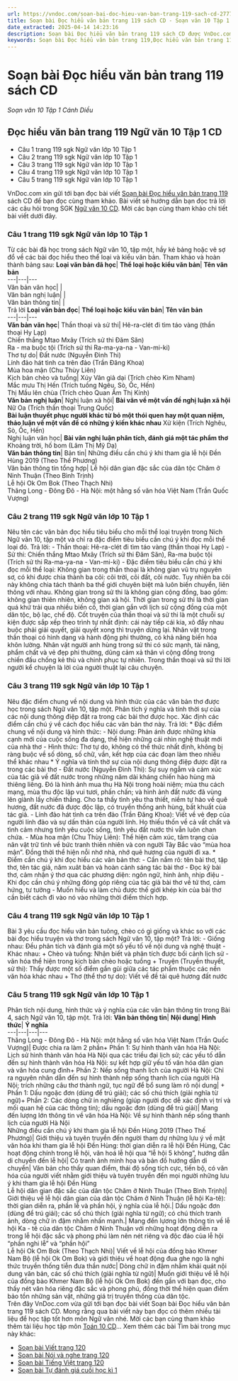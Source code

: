 ```yaml
---
url: https://vndoc.com/soan-bai-doc-hieu-van-ban-trang-119-sach-cd-277786
title: Soạn bài Đọc hiểu văn bản trang 119 sách CD - Soạn văn 10 Tập 1 Cánh Diều - VnDoc.com
date_extracted: 2025-04-14 14:23:16
description: Soạn bài Đọc hiểu văn bản trang 119 sách CD được VnDoc.com sưu tầm và xin gửi tới bạn đọc cùng tham khảo.
keywords: Soạn bài Đọc hiểu văn bản trang 119,Đọc hiểu văn bản trang 119,soạn văn Đọc hiểu văn bản trang 119,soạn Đọc hiểu văn bản trang 119,soạn văn 10,ngữ văn 10 cd
---
```


# Soạn bài Đọc hiểu văn bản trang 119 sách CD
 _Soạn văn 10 Tập 1 Cánh Diều_
## Đọc hiểu văn bản trang 119 Ngữ văn 10 Tập 1 CD
  * Câu 1 trang 119 sgk Ngữ văn lớp 10 Tập 1
  * Câu 2 trang 119 sgk Ngữ văn lớp 10 Tập 1
  * Câu 3 trang 119 sgk Ngữ văn lớp 10 Tập 1
  * Câu 4 trang 119 sgk Ngữ văn lớp 10 Tập 1
  * Câu 5 trang 119 sgk Ngữ văn lớp 10 Tập 1

VnDoc.com xin gửi tới bạn đọc bài viết [Soạn bài Đọc hiểu văn bản trang 119](<https://vndoc.com/soan-bai-doc-hieu-van-ban-trang-119-sach-cd-277786>) sách CD để bạn đọc cùng tham khảo. Bài viết sẽ hướng dẫn bạn đọc trả lời các câu hỏi trong SGK [Ngữ văn 10 CD](<https://vndoc.com/ngu-van-10-canh-dieu-tap1>). Mời các bạn cùng tham khảo chi tiết bài viết dưới đây.
### Câu 1 trang 119 sgk Ngữ văn lớp 10 Tập 1
Từ các bài đã học trong sách Ngữ văn 10, tập một, hầy kẻ bảng hoặc vẽ sợ đổ về các bài đọc hiểu theo thể loại và kiểu văn bản. Tham khảo và hoàn thành bảng sau:
**Loại văn bản đã học**| **Thể loại hoặc kiểu văn bản**| **Tên văn bản**  
---|---|---  
Văn bản văn học| |   
Văn bản nghị luận| |   
Văn bản thông tin| |   
Trả lời
**Loại văn bản đọc**| **Thể loại hoặc kiểu văn bản**| **Tên văn bản**  
---|---|---  
**Văn bản văn học**|  Thần thoại và sử thi| Hê-ra-clét đi tìm táo vàng \(thần thoại Hy Lạp\)  
Chiến thắng Mtao Mxây \(Trích sử thi Đăm Săn\)  
Ra - ma buộc tội \(Trích sử thi Ra-ma-ya-na - Van-mi-ki\)  
Thơ tự do| Đất nước \(Nguyễn Đình Thi\)  
Lính đảo hát tình ca trên đảo \(Trần Đăng Khoa\)  
Mùa hoa mận \(Chu Thùy Liên\)  
Kịch bản chèo và tuồng| Xúy Vân giả dại \(Trích chèo Kim Nham\)  
Mắc mưu Thị Hến \(Trích tuồng Ngêu, Sò, Ốc, Hến\)  
Thị Mầu lên chùa \(Trích chèo Quan Âm Thị Kính\)  
**Văn bản nghị luận**|  Nghị luận xã hội| **Bài văn về một vấn đề nghị luận xã hội** Nữ Oa \(Trích thần thoại Trung Quốc\)  
**Bài luận thuyết phục người khác từ bỏ một thói quen hay một quan niệm, thảo luận về một vấn đề có những ý kiến khác nhau** Xử kiện \(Trích Nghêu, Sò, Ốc, Hến\)  
Nghị luận văn học| **Bài văn nghị luận phân tích, đánh giá một tác phẩm thơ** Khoảng trời, hố bom \(Lâm Thị Mỹ Dạ\)  
**Văn bản thông tin**|  Bản tin| Những điều cần chú ý khi tham gia lễ hội Đền Hùng 2019 \(Theo Thế Phương\)  
Văn bản thông tin tổng hợp| Lễ hội dân gian đặc sắc của dân tộc Chăm ở Ninh Thuận \(Theo Bình Trịnh\)  
Lễ hội Ok Om Bok \(Theo Thạch Nhi\)  
Thăng Long - Đông Đô - Hà Nội: một hằng số văn hóa Việt Nam \(Trần Quốc Vượng\)  
### Câu 2 trang 119 sgk Ngữ văn lớp 10 Tập 1
Nêu tên các văn bản đọc hiểu tiêu biểu cho mỗi thể loại truyện trong Nich Ngữ văn 10, tập một và chỉ ra đặc điểm tiêu biểu cần chú ý khi đọc mỗi thể loại đó.
Trả lời:
\- Thần thoại: Hê-ra-clét đi tìm táo vàng \(thần thoại Hy Lạp\)
\- Sử thi: Chiến thắng Mtao Mxây \(Trích sử thi Đăm Săn\), Ra-ma buộc tội \(Trích sử thi Ra-ma-ya-na - Van-mi-ki\)
\- Đặc điểm tiêu biểu cần chú ý khi đọc mỗi thể loại:
Không gian trong thần thoại là không gian vũ trụ nguyên sơ, có khi được chia thành ba cõi: cõi trời, cõi đất, cõi nước. Tuy nhiên ba cõi này không chia tách thành ba thế giới chuyên biệt mà luôn biến chuyển, liên thông với nhau.
Không gian trong sử thi là không gian cộng đồng, bao gồm: không gian thiên nhiên, không gian xã hội. Thời gian trong sử thi là thời gian quá khứ trải qua nhiều biến cố, thời gian gắn với lịch sử cộng đồng của một dân tộc, bộ lạc, chế độ.
Cốt truyện của thần thoại và sử thi là một chuỗi sự kiện được sắp xếp theo trình tự nhất định: cái này tiếp cái kia, xô đẩy nhau buộc phải giải quyết, giải quyết xong thì truyện dừng lại.
Nhân vật trong thần thoại có hình dạng và hành động phi thường, có khả năng biến hóa khôn lường. Nhân vật người anh hùng trong sử thi có sức mạnh, tài năng, phẩm chất và vẻ đẹp phi thường, dũng cảm xả thân vì cộng đồng trong chiến đấu chống kẻ thù và chinh phục tự nhiên.
Trong thần thoại và sử thi lời người kể chuyện là lời của người thuật lại câu chuyện.
### Câu 3 trang 119 sgk Ngữ văn lớp 10 Tập 1
Nêu đặc điểm chung về nội dung và hình thức của các văn bản thơ được học trong sách Ngữ văn 10, tập một. Phân tích ý nghĩa và tính thời sự của các nội dung thông điệp đặt ra trong các bài thơ được học. Xác định các điểm cần chú ý về cách đọc hiểu các văn bản thơ này.
Trả lời:
\* Đặc điểm chung về nội dung và hình thức:
\- Nội dung: Phản ánh được những khía cạnh mới của cuộc sống đa dạng, thể hiện những cái nhìn nghệ thuật mới của nhà thơ
\- Hình thức: Thơ tự do, không có thể thức nhất định, không bị ràng buộc về số dòng, số chữ, vần, kết hợp của các đoạn làm theo nhiều thể khác nhau
\* Ý nghĩa và tính thờ sự của nội dung thông điệp được đặt ra trong các bài thơ
\- Đất nước \(Nguyễn Đình Thi\): Sự suy ngẫm và cảm xúc của tác giả về đất nước trong những năm dài kháng chiến hào hùng mà thiêng liêng. Đó là hình ảnh mua thu Hà Nội trong hoài niệm; mùa thu cách mạng, mùa thu độc lập vui tươi, phấn chấn; và hình ảnh đất nước đã vùng lên giành lấy chiến thắng. Cho ta thấy tình yêu tha thiết, niềm tự hào về quê hương, đất nước đã được độc lập, có truyền thống anh hùng, bất khuất của tác giả.
\- Lính đảo hát tình ca trên đảo \(Trần Đăng Khoa\): Viết về vẻ đẹp của người lính đảo và sự dấn thân của người lính. Họ thiếu thốn về cả vất chất và tình cảm nhưng tình yêu cuộc sống, tình yêu đất nước thì vẫn luôn chan chứa.
\- Mùa hoa mận \(Chu Thùy Liên\): Thể hiện cảm xúc, tâm trạng của nân vật trữ tình về bức tranh thiên nhiên và con người Tây Bắc vào “mùa hoa mận”. Đồng thời thể hiện nỗi nhớ nhà, nhớ quê hương của người đi xa.
\* Điểm cần chú ý khi đọc hiểu các văn bản thơ:
\- Cần nắm rõ: tên bài thơ, tập thơ, tên tác giả, năm xuât bản và hoàn cảnh sáng tác bài thơ
\- Đọc kỹ bài thơ, cảm nhận ý thơ qua các phương diện: ngôn ngữ, hình ảnh, nhịp điệu
\- Khi đọc cần chú ý những đóng góp riêng của tác giả bài thơ về tứ thơ, cảm hứng, tư tưởng
\- Muốn hiểu và làm chủ được thế giới khép kín của bài thơ cần biết cách đi vào nó vào những thời điểm thích hợp.
### Câu 4 trang 119 sgk Ngữ văn lớp 10 Tập 1
Bài 3 yêu cầu đọc hiểu văn bản tuông, chèo có gì giống và khác so với các bài đọc hiểu truyện và thơ trong sách Ngữ văn 10, tập một?
Trả lời:
\- Giống nhau: Đều phân tích và đánh giá một số yếu tố về nội dung và nghệ thuật
\- Khác nhau:
\+ Chèo và tuồng: Nhận biết và phân tích được bối cảnh lịch sử - văn hóa thể hiện trong kịch bản chèo hoặc tuồng
\+ Truyện \(Truyền thuyết, sử thi\): Thấy được một số điểm gần gũi giữa các tác phẩm thuộc các nền văn hóa khác nhau
\+ Thơ \(thể thơ tự do\): Viết về đề tài quê hương đất nước
### Câu 5 trang 119 sgk Ngữ văn lớp 10 Tập 1
Phân tích nội dung, hình thức và ý nghĩa của các văn bản thông tin trong Bài 4, sách Ngữ văn 10, tập một.
Trả lời:
**Văn bản thông tin**| **Nội dung**| **Hình thức**| **Ý nghĩa**  
---|---|---|---  
Thăng Long - Đông Đô - Hà Nội: một hằng số văn hóa Việt Nam \(Trần Quốc Vượng\)| Được chia ra làm 2 phần\+ Phần 1: Sự hình thành văn hóa Hà Nội: Lịch sử hình thành văn hóa Hà Nội qua các triều đại lịch sử; các yếu tố dẫn đến sự hình thành văn hóa Hà Nội: sự kết hợp giữ yếu tố văn hóa dân gian và văn hóa cung đình\+ Phần 2: Nếp sống thanh lịch của người Hà Nội: Chỉ ra nguyên nhân dẫn đến sự hình thành nếp sống thanh lich của người Hà Nội; trích những câu thơ thành ngữ, tục ngữ để bổ sung làm rõ nội dung| \+ Phần 1: Dấu ngoặc đơn \(dùng để trú giải\); các số chú thích \(giải nghĩa từ ngữ\)\+ Phần 2: Các dòng chữ in nghiêng \(giúp người đọc dễ xác định vị trí và mối quan hệ của các thông tin\); dấu ngoặc đơn \(dùng để trú giải\)| Mang đến lượng lớn thông tin về văn hóa Hà Nội: Về sự hình thành nếp sống thanh lịch của người Hà Nội  
Những điều cần chú ý khi tham gia lễ hội Đền Hùng 2019 \(Theo Thế Phương\)| Giới thiệu và tuyên truyền đến người tham dự những lưu ý về mặt văn hóa khi tham gia lễ hội Đền Hùng: thời gian diễn ra lễ hội Đền Hùng, Các hoạt động chính trong lễ hội, văn hoá lễ hội qua “lễ hội 5 không”, hướng dẫn di chuyển đến lễ hội| Có tranh ảnh minh họa và bản đồ hướng dẫn di chuyển| Văn bản cho thấy quan điểm, thái độ sống tích cực, tiến bộ, có văn hóa của người viết nhằm giới thiệu và tuyên truyền đến mọi người những lưu ý khi tham gia lễ hội Đền Hùng  
Lễ hội dân gian đặc sắc của dân tộc Chăm ở Ninh Thuận \(Theo Bình Trịnh\)| Giới thiệu về lễ hội dân gian của dân tộc Chăm ở Ninh Thuận \(lễ hội Ka-tê\): thời gian diễn ra, phần lễ và phần hội, ý nghĩa của lễ hội.| Dấu ngoặc đơn \(dùng để trú giải\); các số chú thích \(giải nghĩa từ ngữ\); có chú thích tranh ảnh, dòng chữ in đậm nhằm nhấn mạnh.| Mang đến lựơng lớn thông tin về lễ hội Ka - tê của dân tộc Chăm ở Ninh Thuận với những hoạt động diễn ra trong lễ hội đặc sắc và phong phú làm nên nét riêng và độc đáo của lễ hội “phần nghi lễ” và “phần hội”  
Lễ hội Ok Om Bok \(Theo Thạch Nhi\)| Viết về lễ hội của đồng bào Khmer Nam Bộ \(lễ hội Ok Om Bok\) và giới thiệu về hoạt động đua ghe ngo là nghi thức truyền thống tiễn đưa thần nước| Dòng chữ in đậm nhằm khái quát nội dung văn bản, các số chú thích \(giải nghĩa từ ngữ\)| Muốn giới thiệu về lễ hội của đồng bào Khmer Nam Bộ \(lễ hội Ok Om Bok\) đến gần với bạn đọc, cho thấy nét văn hóa riêng đặc sắc và phong phú, đồng thời thể hiện quan điểm bảo tồn những sản vật, những giá trị truyền thống của dân tộc.  
Trên đây VnDoc.com vừa gửi tới bạn đọc bài viết Soạn bài Đọc hiểu văn bản trang 119 sách CD. Mong rằng qua bài viết này bạn đọc có thêm nhiều tài liệu để học tập tốt hơn môn Ngữ văn nhé. Mời các bạn cùng tham khảo thêm tài liệu học tập môn [Toán 10 CD](<https://vndoc.com/toan-10-canh-dieu-tap1>)...
Xem thêm các bài Tìm bài trong mục này khác:
  * [Soạn bài Viết trang 120](</soan-bai-viet-trang-120-sach-cd-277787>)
  * [Soạn bài Nói và nghe trang 120](</soan-bai-noi-va-nghe-trang-120-sach-cd-277789>)
  * [Soạn bài Tiếng Việt trang 120](</soan-bai-tieng-viet-trang-120-sach-cd-277790>)
  * [Soạn bài Tự đánh giá cuối học kì 1](</soan-bai-tu-danh-gia-cuoi-hoc-ki-1-sach-cd-277796>)

